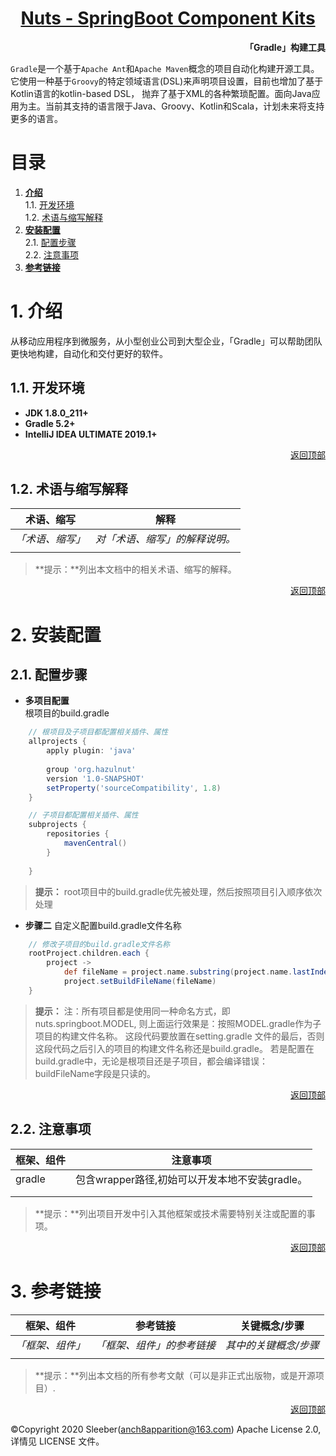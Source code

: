 <h1 align="center"><a href="README.md">Nuts - SpringBoot Component Kits</a></h1>  

**<p align="right">「Gradle」构建工具</p>**
`Gradle`是一个基于`Apache Ant`和`Apache Maven`概念的项目自动化构建开源工具。
它使用一种基于`Groovy`的特定领域语言(DSL)来声明项目设置，目前也增加了基于Kotlin语言的kotlin-based DSL，
抛弃了基于XML的各种繁琐配置。面向Java应用为主。当前其支持的语言限于Java、Groovy、Kotlin和Scala，计划未来将支持更多的语言。
# <a id="nav">目录</a>

1. **[介绍](#info)**  
    1.1. [开发环境](#dev)  
    1.2. [术语与缩写解释](#word)
2. **[安装配置](#config)**  
    2.1. [配置步骤](#step)  
    2.2. [注意事项](#focus) 
3. **[参考链接](#ref)** 

# <a id="info">1. 介绍</a>
从移动应用程序到微服务，从小型创业公司到大型企业，「Gradle」可以帮助团队更快地构建，自动化和交付更好的软件。  

## <a id="dev">1.1. 开发环境</a>  
- **JDK 1.8.0_211+**
- **Gradle 5.2+**
- **IntelliJ IDEA ULTIMATE 2019.1+**

<p align="right"><a href="#">返回顶部</a></p>  

## <a id="word">1.2. 术语与缩写解释</a>  
| 术语、缩写                                                    | 解释                                                         |
| ------------------------------------------------------------ | ------------------------------------------------------------ |
| *「术语、缩写」*                                               | *对「术语、缩写」的解释说明。*                                  |
|                                                              |                                                              |
> **提示：**列出本文档中的相关术语、缩写的解释。

<p align="right"><a href="#">返回顶部</a></p>  

# <a id="config">2. 安装配置</a>
## <a id="step">2.1. 配置步骤</a>  

+ **多项目配置**  
    根项目的build.gradle
```groovy
    // 根项目及子项目都配置相关插件、属性
    allprojects {
        apply plugin: 'java'
    
        group 'org.hazulnut'
        version '1.0-SNAPSHOT'
        setProperty('sourceCompatibility', 1.8)
    }

    // 子项目都配置相关插件、属性
    subprojects {
        repositories {
            mavenCentral()
        }
    
    }
```  
> **提示：** root项目中的build.gradle优先被处理，然后按照项目引入顺序依次处理

+ **步骤二** 
    自定义配置build.gradle文件名称
```groovy
    // 修改子项目的build.gradle文件名称
    rootProject.children.each {
        project ->
            def fileName = project.name.substring(project.name.lastIndexOf('.') + 1)+".gradle"
            project.setBuildFileName(fileName)
    }
```  
> **提示：** 注：所有项目都是使用同一种命名方式，即nuts.springboot.MODEL, 则上面运行效果是：按照MODEL.gradle作为子项目的构建文件名称。
>这段代码要放置在setting.gradle 文件的最后，否则这段代码之后引入的项目的构建文件名称还是build.gradle。
>若是配置在build.gradle中，无论是根项目还是子项目，都会编译错误：buildFileName字段是只读的。 


<p align="right"><a href="#">返回顶部</a></p>  

## <a id="focus">2.2. 注意事项</a>
| 框架、组件                                                    | 注意事项                                                      |
| ------------------------------------------------------------ | ------------------------------------------------------------ |
| gradle                                                       | 包含wrapper路径,初始可以开发本地不安装gradle。                   |
|  |  |
|  |  |

> **提示：**列出项目开发中引入其他框架或技术需要特别关注或配置的事项。

<p align="right"><a href="#">返回顶部</a></p>  

# <a id="ref">3. 参考链接</a>  
| 框架、组件                                                    | 参考链接                                                      | 关键概念/步骤                                                 |
| ------------------------------------------------------------ | ------------------------------------------------------------ | ------------------------------------------------------------ |
| *「框架、组件」*                                               | *「框架、组件」的参考链接*                                     |  *其中的关键概念/步骤*                                          |
|                                                              |                                                              |                                                              |

> **提示：**列出本文档的所有参考文献（可以是非正式出版物，或是开源项目）.  

<p align="right"><a href="#">返回顶部</a></p>  

&copy;Copyright 2020 Sleeber(anch8apparition@163.com) Apache License 2.0, 详情见 LICENSE 文件。
